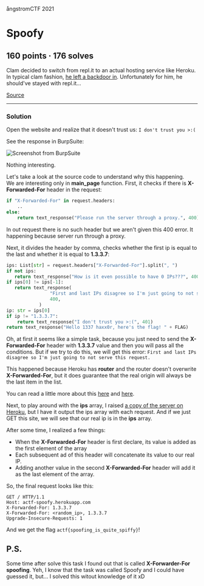 ångstromCTF 2021


# Spoofy 
## 160 points · 176 solves

Clam decided to switch from repl.it to an actual hosting service like Heroku. In typical clam fashion, [he left a backdoor in](https://actf-spoofy.herokuapp.com/). Unfortunately for him, he should've stayed with repl.it...

[Source](https://files.actf.co/9cb4b04e3973b171a4b8d244152140326dd6474b54b2b040170c2bf2a9d2a509/app.py)
* * *

### Solution

Open the website and realize that it doesn't trust us:
`I don't trust you >:(`

See the response in BurpSuite:


![Screenshot from BurpSuite](https://i.ibb.co/7CNDrBf/Screenshot-from-2021-04-07-22-48-51.png)

Nothing interesting.

Let's take a look at the source code to understand why this happening.   
We are interesting only in **main_page** function. First, it checks if there is **X-Forwarded-For** header in the request:
```python
if "X-Forwarded-For" in request.headers:
	..
else:
    return text_response("Please run the server through a proxy.", 400)
```

In out request there is no such header but we aren't given this 400 error. It happening because server run through a proxy.

Next, it divides the header by comma, checks whether the first ip is equal to the last and whether it is equal to **1.3.3.7**:
```python
ips: List[str] = request.headers["X-Forwarded-For"].split(", ")
if not ips:
   return text_response("How is it even possible to have 0 IPs???", 400)
if ips[0] != ips[-1]:
   return text_response(
                "First and last IPs disagree so I'm just going to not serve this request.",
                400,
            )
ip: str = ips[0]
if ip != "1.3.3.7":
    return text_response("I don't trust you >:(", 401)
return text_response("Hello 1337 haxx0r, here's the flag! " + FLAG)
```
Oh, at first it seems like a simple task, because you just need to send the **X-Forwarded-For** header with **1.3.3.7** value and then you will pass all the conditions. But if we try to do this, we will get this error:
`First and last IPs disagree so I'm just going to not serve this request.`

This happened because Heroku has **router** and the router doesn't overwrite **X-Forwarded-For**, but it does guarantee that the real origin will always be the last item in the list.

You can read a little more about this [here](https://stackoverflow.com/questions/18264304/get-clients-real-ip-address-on-heroku) and [here](https://devcenter.heroku.com/articles/http-routing#heroku-headers).

Next, to play around with the **ips** array, I raised [a copy of the server on Heroku](https://infin-ctf.herokuapp.com/), but I have it output the ips array with each request. And if we just GET this site, we will see that our real ip is in the **ips** array.

After some time, I realized a few things:
- When the **X-Forwarded-For** header is first declare, its value is added as the first element of the array
- Each subsequent ad of this header will concatenate its value to our real IP.
- Adding another value in the second **X-Forwarded-For** header will add it as the last element of the array.

So, the final request looks like this:
```http
GET / HTTP/1.1
Host: actf-spoofy.herokuapp.com
X-Forwarded-For: 1.3.3.7  
X-Forwarded-For: <random_ip>, 1.3.3.7
Upgrade-Insecure-Requests: 1
```

And we get the flag `actf{spoofing_is_quite_spiffy}`!

## P.S.
Some time after solve this task I found out that is called **X-Forwarder-For spoofing**. Yeh, I know that the task was called Spoofy and I could have guessed it, but... I solved this witout knowledge of it xD
